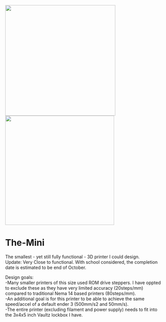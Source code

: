 
<p float="left">
  <img src="https://github.com/user-attachments/assets/053dbf47-2d4c-473e-b85b-c99c70d783e3" width="350" />
  <img src="https://github.com/user-attachments/assets/052ca413-d359-4bd2-86f1-8dcd0c32871f" width="346"/>

</p>

# The-Mini
The smallest - yet still fully functional - 3D printer I could design.    
Update: Very Close to functional. With school considered, the completion date is estimated to be end of October. 

Design goals:  
-Many smaller printers of this size used ROM drive steppers. I have oppted to exclude these as they have very limited accuracy (20steps/mm) compared to traditional Nema 14 based printers (80steps/mm).  
-An additional goal is for this printer to be able to achieve the same speed/accel of a default ender 3 (500mm/s2 and 50mm/s).  
-The entire printer (excluding filament and power supply) needs to fit into the 3x4x5 inch Vaultz lockbox I have.   
